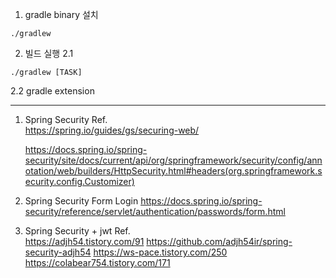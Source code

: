 1. gradle binary 설치

```
./gradlew
```

2. 빌드 실행
   2.1

```
./gradlew [TASK]
```

2.2 gradle extension

---

1. Spring Security Ref.  
   https://spring.io/guides/gs/securing-web/

   https://docs.spring.io/spring-security/site/docs/current/api/org/springframework/security/config/annotation/web/builders/HttpSecurity.html#headers(org.springframework.security.config.Customizer)

2. Spring Security Form Login
   https://docs.spring.io/spring-security/reference/servlet/authentication/passwords/form.html

3. Spring Security + jwt Ref.  
   https://adjh54.tistory.com/91
   https://github.com/adjh54ir/spring-security-adjh54
   https://ws-pace.tistory.com/250
   https://colabear754.tistory.com/171

